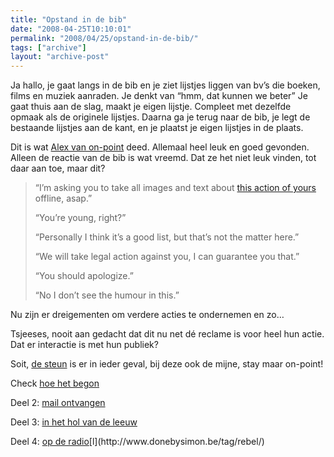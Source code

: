 ```yaml
---
title: "Opstand in de bib"
date: "2008-04-25T10:10:01"
permalink: "2008/04/25/opstand-in-de-bib/"
tags: ["archive"]
layout: "archive-post"
---
```

Ja hallo, je gaat langs in de bib en je ziet lijstjes liggen van bv’s die boeken, films en muziek aanraden. Je denkt van “hmm, dat kunnen we beter” Je gaat thuis aan de slag, maakt je eigen lijstje. Compleet met dezelfde opmaak als de originele lijstjes. Daarna ga je terug naar de bib, je legt de bestaande lijstjes aan de kant, en je plaatst je eigen lijstjes in de plaats.

Dit is wat [Alex van on-point](http://www.on-point.be/ "http://www.on-point.be") deed. Allemaal heel leuk en goed gevonden. Alleen de reactie van de bib is wat vreemd. Dat ze het niet leuk vinden, tot daar aan toe, maar dit?

> “I’m asking you to take all images and text about [this action of yours](http://www.on-point.be/?p=1007) offline, asap.”
>
> “You’re young, right?”
>
> “Personally I think it’s a good list, but that’s not the matter here.”
>
> “We will take legal action against you, I can guarantee you that.”
>
> “You should apologize.”
>
> “No I don’t see the humour in this.”

Nu zijn er dreigementen om verdere acties te ondernemen en zo…

Tsjeeses, nooit aan gedacht dat dit nu net dé reclame is voor heel hun actie. Dat er interactie is met hun publiek?

Soit, [de steun](http://www.on-point.be/?p=1010#comments "http://www.on-point.be/?p=1010#comments") is er in ieder geval, bij deze ook de mijne, stay maar on-point!

Check [hoe het begon](http://www.on-point.be/?p=1007 "http://www.on-point.be/?p=1007")

Deel 2: [mail ontvangen](http://www.on-point.be/?p=1009 "http://www.on-point.be/?p=1009")

Deel 3: [in het hol van de leeuw](http://www.on-point.be/?p=1010 "http://www.on-point.be/?p=1010")

Deel 4: [op de radio](http://www.on-point.be/?p=1011 "http://www.on-point.be/?p=1011")[l](http://www.donebysimon.be/tag/rebel/)
